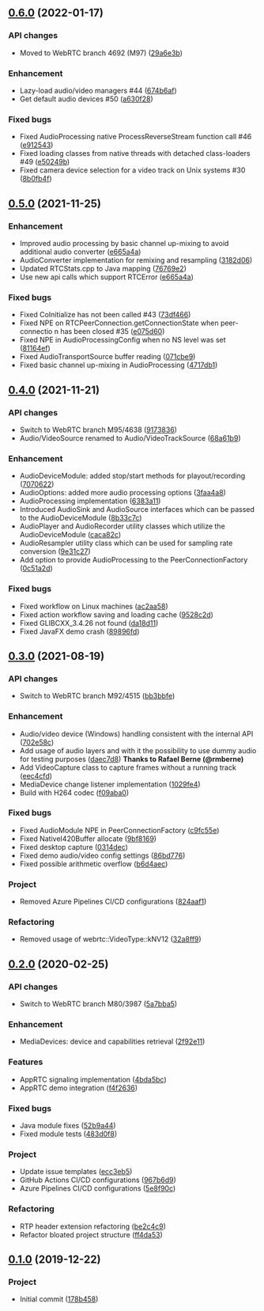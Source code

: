 ## [0.6.0]() (2022-01-17)

### API changes

- Moved to WebRTC branch 4692 (M97) ([29a6e3b](https://github.com/devopvoid/webrtc-java/commit/29a6e3b))

### Enhancement

- Lazy-load audio/video managers #44 ([674b6af](https://github.com/devopvoid/webrtc-java/commit/674b6af))
- Get default audio devices #50 ([a630f28](https://github.com/devopvoid/webrtc-java/commit/a630f28))

### Fixed bugs

- Fixed AudioProcessing native ProcessReverseStream function call #46 ([e912543](https://github.com/devopvoid/webrtc-java/commit/e912543))
- Fixed loading classes from native threads with detached class-loaders #49 ([e50249b](https://github.com/devopvoid/webrtc-java/commit/e50249b))
-  Fixed camera device selection for a video track on Unix systems #30 ([8b0fb4f](https://github.com/devopvoid/webrtc-java/commit/8b0fb4f))

## [0.5.0]() (2021-11-25)

### Enhancement

- Improved audio processing by basic channel up-mixing to avoid additional audio converter ([e665a4a](https://github.com/devopvoid/webrtc-java/commit/e665a4a))
- AudioConverter implementation for remixing and resampling ([3182d06](https://github.com/devopvoid/webrtc-java/commit/3182d06))
- Updated RTCStats.cpp to Java mapping ([76769e2](https://github.com/devopvoid/webrtc-java/commit/76769e2))
- Use new api calls which support RTCError ([e665a4a](https://github.com/devopvoid/webrtc-java/commit/e665a4a))

### Fixed bugs

- Fixed CoInitialize has not been called #43 ([73df466](https://github.com/devopvoid/webrtc-java/commit/73df466))
- Fixed NPE on RTCPeerConnection.getConnectionState when peer-connectio n has been closed #35 ([e075d60](https://github.com/devopvoid/webrtc-java/commit/e075d60))
- Fixed NPE in AudioProcessingConfig when no NS level was set ([81164ef](https://github.com/devopvoid/webrtc-java/commit/81164ef))
- Fixed AudioTransportSource buffer reading ([071cbe9](https://github.com/devopvoid/webrtc-java/commit/071cbe9))
- Fixed basic channel up-mixing in AudioProcessing ([4717db1](https://github.com/devopvoid/webrtc-java/commit/4717db1))

## [0.4.0]() (2021-11-21)

### API changes

- Switch to WebRTC branch M95/4638 ([9173836](https://github.com/devopvoid/webrtc-java/commit/9173836))
- Audio/VideoSource renamed to Audio/VideoTrackSource ([68a61b9](https://github.com/devopvoid/webrtc-java/commit/68a61b9))

### Enhancement

- AudioDeviceModule: added stop/start methods for playout/recording ([7070622](https://github.com/devopvoid/webrtc-java/commit/7070622))
- AudioOptions: added more audio processing options ([3faa4a8](https://github.com/devopvoid/webrtc-java/commit/3faa4a8))
- AudioProcessing implementation ([6383a11](https://github.com/devopvoid/webrtc-java/commit/6383a11))
-  Introduced AudioSink and AudioSource interfaces which can be passed to the AudioDeviceModule ([8b33c7c](https://github.com/devopvoid/webrtc-java/commit/8b33c7c))
-  AudioPlayer and AudioRecorder utility classes which utilize the AudioDeviceModule ([caca82c](https://github.com/devopvoid/webrtc-java/commit/caca82c))
-  AudioResampler utility class which can be used for sampling rate conversion ([9e31c27](https://github.com/devopvoid/webrtc-java/commit/9e31c27))
- Add option to provide AudioProcessing to the PeerConnectionFactory ([0c51a2d](https://github.com/devopvoid/webrtc-java/commit/0c51a2d))

### Fixed bugs

- Fixed workflow on Linux machines ([ac2aa58](https://github.com/devopvoid/webrtc-java/commit/ac2aa58))
- Fixed action workflow saving and loading cache ([9528c2d](https://github.com/devopvoid/webrtc-java/commit/9528c2d))
- Fixed GLIBCXX_3.4.26 not found ([da18d11](https://github.com/devopvoid/webrtc-java/commit/da18d11))
- Fixed JavaFX demo crash ([89896fd](https://github.com/devopvoid/webrtc-java/commit/89896fd))

## [0.3.0]() (2021-08-19)

### API changes

- Switch to WebRTC branch M92/4515 ([bb3bbfe](https://github.com/devopvoid/webrtc-java/commit/bb3bbfe))

### Enhancement

- Audio/video device (Windows) handling consistent with the internal API ([702e58c](https://github.com/devopvoid/webrtc-java/commit/702e58c))
- Add usage of audio layers and with it the possibility to use dummy audio for testing purposes ([daec7d8](https://github.com/devopvoid/webrtc-java/commit/daec7d8)) **Thanks to Rafael Berne (@rmberne)**
- Add VideoCapture class to capture frames without a running track ([eec4cfd](https://github.com/devopvoid/webrtc-java/commit/eec4cfd))
- MediaDevice change listener implementation ([1029fe4](https://github.com/devopvoid/webrtc-java/commit/1029fe4))
- Build with H264 codec ([f09aba0](https://github.com/devopvoid/webrtc-java/commit/f09aba0))

### Fixed bugs

- Fixed AudioModule NPE in PeerConnectionFactory ([c9fc55e](https://github.com/devopvoid/webrtc-java/commit/c9fc55e))
- Fixed NativeI420Buffer allocate ([9bf8169](https://github.com/devopvoid/webrtc-java/commit/9bf8169))
- Fixed desktop capture ([0314dec](https://github.com/devopvoid/webrtc-java/commit/0314dec))
- Fixed demo audio/video config settings ([86bd776](https://github.com/devopvoid/webrtc-java/commit/86bd776))
- Fixed possible arithmetic overflow ([b6d4aec](https://github.com/devopvoid/webrtc-java/commit/b6d4aec))

### Project

- Removed Azure Pipelines CI/CD configurations ([824aaf1](https://github.com/devopvoid/webrtc-java/commit/824aaf1))

### Refactoring

- Removed usage of webrtc::VideoType::kNV12 ([32a8ff9](https://github.com/devopvoid/webrtc-java/commit/32a8ff9))

## [0.2.0]() (2020-02-25)

### API changes

- Switch to WebRTC branch M80/3987 ([5a7bba5](https://github.com/devopvoid/webrtc-java/commit/5a7bba5))

### Enhancement

- MediaDevices: device and capabilities retrieval ([2f92e11](https://github.com/devopvoid/webrtc-java/commit/2f92e11))

### Features

- AppRTC signaling implementation ([4bda5bc](https://github.com/devopvoid/webrtc-java/commit/4bda5bc))
- AppRTC demo integration ([f4f2636](https://github.com/devopvoid/webrtc-java/commit/f4f2636))

### Fixed bugs

- Java module fixes ([52b9a44](https://github.com/devopvoid/webrtc-java/commit/52b9a44))
- Fixed module tests ([483d0f8](https://github.com/devopvoid/webrtc-java/commit/483d0f8))

### Project

- Update issue templates ([ecc3eb5](https://github.com/devopvoid/webrtc-java/commit/ecc3eb5))
- GitHub Actions CI/CD configurations ([967b6d9](https://github.com/devopvoid/webrtc-java/commit/967b6d9))
- Azure Pipelines CI/CD configurations ([5e8f90c](https://github.com/devopvoid/webrtc-java/commit/5e8f90c))

### Refactoring

- RTP header extension refactoring ([be2c4c9](https://github.com/devopvoid/webrtc-java/commit/be2c4c9))
- Refactor bloated project structure ([ff4da53](https://github.com/devopvoid/webrtc-java/commit/ff4da53))

## [0.1.0](https://github.com/devopvoid/webrtc-java/tree/v0.1.0) (2019-12-22)

### Project

- Initial commit ([178b458](https://github.com/devopvoid/webrtc-java/commit/178b458))
